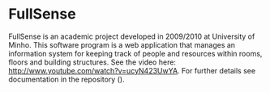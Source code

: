 FullSense
====



FullSense is an academic project developed in 2009/2010 at University of Minho.
This software program is a web application that manages an information system for keeping track of people and resources within rooms, floors and building structures. See the video here: http://www.youtube.com/watch?v=ucyN423UwYA.
For further details see documentation in the repository ().
